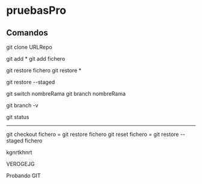 # pruebasPro

## Comandos 

git clone URLRepo

git add *
git add fichero

git restore fichero
git restore *

git restore --staged

git switch nombreRama
git branch nombreRama

git branch -v

git status

------------------------

git checkout fichero = git restore fichero
git reset fichero = git restore --staged fichero



kgnrtkhnrt


VEROGEJG

Probando GIT